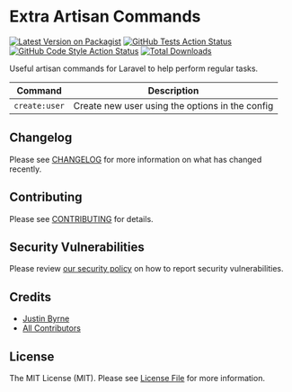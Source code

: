 # Extra Artisan Commands

[![Latest Version on Packagist](https://img.shields.io/packagist/v/justinbyrne/extra-artisan-commands.svg?style=flat-square)](https://packagist.org/packages/justinbyrne/extra-artisan-commands)
[![GitHub Tests Action Status](https://img.shields.io/github/workflow/status/justinbyrne/extra-artisan-commands/run-tests?label=tests)](https://github.com/justinbyrne/extra-artisan-commands/actions?query=workflow%3Arun-tests+branch%3Amain)
[![GitHub Code Style Action Status](https://img.shields.io/github/workflow/status/justinbyrne/extra-artisan-commands/Check%20&%20fix%20styling?label=code%20style)](https://github.com/justinbyrne/extra-artisan-commands/actions?query=workflow%3A"Check+%26+fix+styling"+branch%3Amain)
[![Total Downloads](https://img.shields.io/packagist/dt/justinbyrne/extra-artisan-commands.svg?style=flat-square)](https://packagist.org/packages/justinbyrne/extra-artisan-commands)

Useful artisan commands for Laravel to help perform regular tasks.

| Command       | Description                                     |
| ------------- | ----------------------------------------------- |
| `create:user` | Create new user using the options in the config |

<!-- ## Support us

[<img src="https://github-ads.s3.eu-central-1.amazonaws.com/extra-artisan-commands.jpg?t=1" width="419px" />](https://spatie.be/github-ad-click/extra-artisan-commands)

We invest a lot of resources into creating [best in class open source packages](https://spatie.be/open-source). You can support us by [buying one of our paid products](https://spatie.be/open-source/support-us).

We highly appreciate you sending us a postcard from your hometown, mentioning which of our package(s) you are using. You'll find our address on [our contact page](https://spatie.be/about-us). We publish all received postcards on [our virtual postcard wall](https://spatie.be/open-source/postcards). -->

<!-- ## Installation

You can install the package via composer:

```bash
composer require justinbyrne/extra-artisan-commands
```

You can publish and run the migrations with:

```bash
php artisan vendor:publish --tag="extra-artisan-commands-migrations"
php artisan migrate
```

You can publish the config file with:

```bash
php artisan vendor:publish --tag="extra-artisan-commands-config"
```

This is the contents of the published config file:

```php
return [
];
```

Optionally, you can publish the views using

```bash
php artisan vendor:publish --tag="extra-artisan-commands-views"
``` -->

<!-- ## Usage

```php
$extraArtisanCommands = new JustinByrne\ExtraArtisanCommands();
echo $extraArtisanCommands->echoPhrase('Hello, JustinByrne!');
``` -->

<!-- ## Testing

```bash
composer test
``` -->

## Changelog

Please see [CHANGELOG](CHANGELOG.md) for more information on what has changed recently.

## Contributing

Please see [CONTRIBUTING](https://github.com/spatie/.github/blob/main/CONTRIBUTING.md) for details.

## Security Vulnerabilities

Please review [our security policy](../../security/policy) on how to report security vulnerabilities.

## Credits

-   [Justin Byrne](https://github.com/JustinByrne)
-   [All Contributors](../../contributors)

## License

The MIT License (MIT). Please see [License File](LICENSE.md) for more information.
